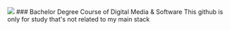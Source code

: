 <img src="https://capsule-render.vercel.app/api?type=waving&color=auto&height=200&section=header&text=HyungJunKim&fontSize=90" />
### Bachelor Degree Course of Digital Media & Software 
This github is only for study that's not related to my main stack 
